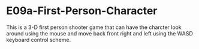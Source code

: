 # E09a-First-Person-Character

This is a 3-D first person shooter game that can have the charcter look around using the mouse and move back front right and left using the WASD keyboard control scheme.
